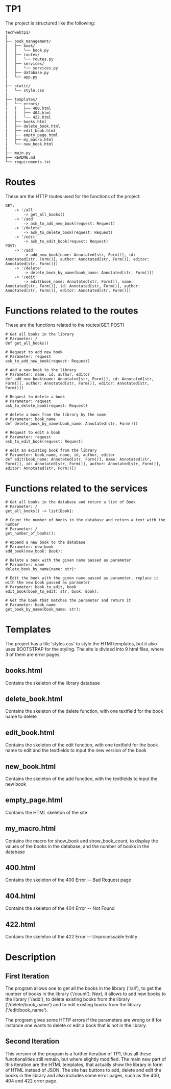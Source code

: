 # TP1
The project is structured like the following:

```
techwebtp1/  
|  
├── book_management/  
|   ├── book/  
│   │   └── book.py  
│   ├── routes/  
│   │   └── routes.py  
│   ├── services/  
│   │   └── services.py  
|   ├── database.py  
│   └── app.py  
|
├── static/
|   └── style.css
|
├── templates/
|   └── errors/
|   |   ├── 400.html
|   |   ├── 404.html
|   |   └── 422.html
│   ├── books.html
|   ├── delete_book.html
|   ├── edit_book.html
|   ├── empty_page.html
|   ├── my_macro.html
|   └── new_book.html
|
├── main.py  
├── README.md  
└── requirements.txt  
```

# Routes
These are the HTTP routes used for the functions of the project:
```
GET:
    -> '/all'
        -> get_all_books()
    -> '/add'
        -> ask_to_add_new_book(request: Request)
    -> '/delete'
        -> ask_to_delete_book(request: Request)
    -> '/edit'
        -> ask_to_edit_book(request: Request)
POST:
    -> '/add'
        -> add_new_book(name: Annotated[str, Form()], id: Annotated[str, Form()], author: Annotated[str, Form()], editor: Annotated[str, Form()])
    -> '/delete'
        -> delete_book_by_name(book_name: Annotated[str, Form()])
    -> '/edit'
        -> edit(book_name: Annotated[str, Form()], name: Annotated[str, Form()], id: Annotated[str, Form()], author: Annotated[str, Form()], editor: Annotated[str, Form()])
```    
# Functions related to the routes
These are the functions related to the routes(GET,POST)
```
# Get all books in the library
# Parameter: /
def get_all_books()

# Request to add new book
# Parameter: request
ask_to_add_new_book(request: Request)

# Add a new book to the library
# Parameter: name, id, author, editor 
def add_new_book(name: Annotated[str, Form()], id: Annotated[str, Form()], author: Annotated[str, Form()], editor: Annotated[str, Form()])

# Request to delete a book
# Parameter: request
ask_to_delete_book(request: Request)

# delete a book from the library by the name
# Parameter: book_name 
def delete_book_by_name(book_name: Annotated[str, Form()])

# Request to edit a book
# Parameter: request
ask_to_edit_book(request: Request)

# edit an existing book from the library
# Parameter: book_name, name, id, author, editor
def edit(book_name: Annotated[str, Form()], name: Annotated[str, Form()], id: Annotated[str, Form()], author: Annotated[str, Form()], editor: Annotated[str, Form()])
```

# Functions related to the services
```
# Get all books in the database and return a list of Book
# Parameter: /
get_all_books() -> list[Book]:

# Count the number of books in the database and return a text with the number
# Parameter: /
get_number_of_books():

# Append a new book to the database
# Parameter: new_book
add_book(new_book: Book):

# Delete a book with the given name passed as parameter
# Parameter: name
delete_book_by_name(name: str):

# Edit the book with the given name passed as parameter, replace it with the new book passed as parameter
# Parameter: book_to_edit, book
edit_book(book_to_edit: str, book: Book):

# Get the book that matches the parameter and return it
# Parameter: book_name
get_book_by_name(book_name: str):
```

# Templates

The project has a file 'styles.css' to style the HTMl templates, but it also uses BOOTSTRAP for the styling. The site is divided into 9 html files, where 3 of them are error pages. 

## books.html

Contains the skeleton of the library database

## delete_book.html

Contains the skeleton of the delete function, with one textfield for the book name to delete

## edit_book.html

Contains the skeleton of the edit function, with one textfield for the book name to edit and the textfields to input the new version of the book

## new_book.html

Contains the skeleton of the add function, with the textfields to input the new book

## empty_page.html

Contains the HTML skeleton of the site

## my_macro.html

Contains the macro for show_book and show_book_count, to display the values of the books in the database, and the number of books in the database

## 400.html

Contains the skeleton of the 400 Error -- Bad Request page

## 404.html

Contains the skeleton of the 404 Error -- Not Found

## 422.html

Contains the skeleton of the 422 Error -- Unprocessable Entity

# Description

## First Iteration

The program allows one to get all the books in the library ('/all'), to get the number of books in the library ('/count').
Next, it allows to add new books to the library ('/add'), to delete existing books from the library ('/delete/book_name') and to edit existing books from the library ('/edit/book_name').

The program gives some HTTP errors if the parameters are wrong or if for instance one wants to delete or edit a book that is not in the library.

## Second Iteration

This version of the program is a further iteration of TP1, thus all these functionalities still remain, but where slightly modified. The main new part of this iteration are the HTML templates, that actually show the library in form of HTML instead of JSON. The site has buttons to add, delete and edit the books in the library and also includes some error pages, such as the 400, 404 and 422 error page. 
